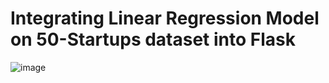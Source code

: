# **Integrating Linear Regression Model on 50-Startups dataset into Flask**

![image](https://github.com/Careless-Caramel/prediction-using-flask/assets/86556401/ae55c877-350a-4db5-9216-90be64de9ff7)

